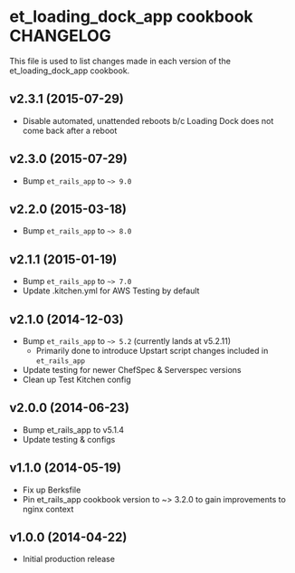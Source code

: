 et_loading_dock_app cookbook CHANGELOG
==================================
This file is used to list changes made in each version of the et_loading_dock_app cookbook.

v2.3.1 (2015-07-29)
-------------------

* Disable automated, unattended reboots b/c Loading Dock does not come back after a reboot

v2.3.0 (2015-07-29)
-------------------

* Bump `et_rails_app` to `~> 9.0`

v2.2.0 (2015-03-18)
-------------------

* Bump `et_rails_app` to `~> 8.0`

v2.1.1 (2015-01-19)
-------------------

* Bump `et_rails_app` to `~> 7.0`
* Update .kitchen.yml for AWS Testing by default

v2.1.0 (2014-12-03)
-------------------

* Bump `et_rails_app` to `~> 5.2` (currently lands at v5.2.11)
    - Primarily done to introduce Upstart script changes included in `et_rails_app`
* Update testing for newer ChefSpec & Serverspec versions
* Clean up Test Kitchen config

v2.0.0 (2014-06-23)
-------------------

* Bump et_rails_app to v5.1.4
* Update testing & configs


v1.1.0 (2014-05-19)
-------------------
* Fix up Berksfile
* Pin et_rails_app cookbook version to ~> 3.2.0 to gain improvements to nginx context


v1.0.0 (2014-04-22)
-------------------
* Initial production release
